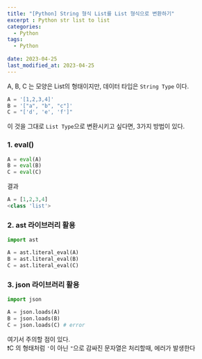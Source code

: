 ```yaml
---
title: "[Python] String 형식 List를 List 형식으로 변환하기"
excerpt : Python str list to list
categories:
  - Python
tags:
  - Python
  
date: 2023-04-25
last_modified_at: 2023-04-25
---
```


A, B, C 는 모양은 List의 형태이지만, 데이터 타입은 ```String Type``` 이다.

```python
A = '[1,2,3,4]'
B = '["a", "b", "c"]'
C = "['d', 'e', 'f']"
```

이 것을 그대로 ```List Type```으로 변환시키고 싶다면,
3가지 방법이 있다.

### 1. eval() 
```python
A = eval(A)
B = eval(B)
C = eval(C)
```
결과
```python
A = [1,2,3,4]
<class 'list'>
```

### 2. ast 라이브러리 활용
```python
import ast

A = ast.literal_eval(A)
B = ast.literal_eval(B)
C = ast.literal_eval(C)
```

### 3. json 라이브러리 활용
```python
import json

A = json.loads(A)
B = json.loads(B)
C = json.loads(C) # error
```
여기서 주의할 점이 있다. <br/>
❗️C 의 형태처럼 ```'```이 아닌 ```"```으로 감싸진 문자열은 처리할때, 에러가 발생한다